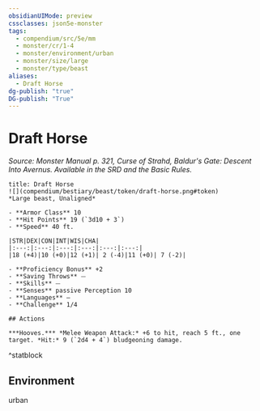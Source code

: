 ```yaml
---
obsidianUIMode: preview
cssclasses: json5e-monster
tags:
  - compendium/src/5e/mm
  - monster/cr/1-4
  - monster/environment/urban
  - monster/size/large
  - monster/type/beast
aliases:
  - Draft Horse
dg-publish: "true"
DG-publish: "True"
---
```

# Draft Horse
*Source: Monster Manual p. 321, Curse of Strahd, Baldur's Gate: Descent Into Avernus. Available in the SRD and the Basic Rules.*  

```ad-statblock
title: Draft Horse
![](compendium/bestiary/beast/token/draft-horse.png#token)
*Large beast, Unaligned*

- **Armor Class** 10 
- **Hit Points** 19 (`3d10 + 3`)
- **Speed** 40 ft.

|STR|DEX|CON|INT|WIS|CHA|
|:---:|:---:|:---:|:---:|:---:|:---:|
|18 (+4)|10 (+0)|12 (+1)| 2 (-4)|11 (+0)| 7 (-2)|

- **Proficiency Bonus** +2
- **Saving Throws** ⏤
- **Skills** ⏤
- **Senses** passive Perception 10
- **Languages** —
- **Challenge** 1/4

## Actions

***Hooves.*** *Melee Weapon Attack:* +6 to hit, reach 5 ft., one target. *Hit:* 9 (`2d4 + 4`) bludgeoning damage.
```
^statblock

## Environment

urban
